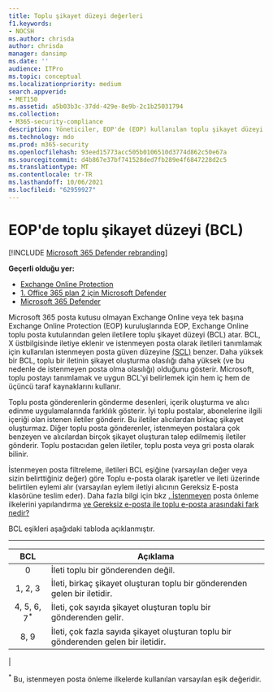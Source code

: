 ```yaml
---
title: Toplu şikayet düzeyi değerleri
f1.keywords:
- NOCSH
ms.author: chrisda
author: chrisda
manager: dansimp
ms.date: ''
audience: ITPro
ms.topic: conceptual
ms.localizationpriority: medium
search.appverid:
- MET150
ms.assetid: a5b03b3c-37dd-429e-8e9b-2c1b25031794
ms.collection:
- M365-security-compliance
description: Yöneticiler, EOP'de (EOP) kullanılan toplu şikayet düzeyi (BCL) Exchange Online Protection bilgi edinebilirsiniz.
ms.technology: mdo
ms.prod: m365-security
ms.openlocfilehash: 93eed15773acc505b0106510d3774d862c50e67a
ms.sourcegitcommit: d4b867e37bf741528ded7fb289e4f6847228d2c5
ms.translationtype: MT
ms.contentlocale: tr-TR
ms.lasthandoff: 10/06/2021
ms.locfileid: "62959927"
---
```

# <a name="bulk-complaint-level-bcl-in-eop"></a>EOP'de toplu şikayet düzeyi (BCL)

[!INCLUDE [Microsoft 365 Defender rebranding](../includes/microsoft-defender-for-office.md)]

**Geçerli olduğu yer:**
- [Exchange Online Protection](exchange-online-protection-overview.md)
- [1. Office 365 plan 2 için Microsoft Defender](defender-for-office-365.md)
- [Microsoft 365 Defender](../defender/microsoft-365-defender.md)

Microsoft 365 posta kutusu olmayan Exchange Online veya tek başına Exchange Online Protection (EOP) kuruluşlarında EOP, Exchange Online toplu posta kutularından gelen iletilere toplu şikayet düzeyi (BCL) atar. BCL, X üstbilgisinde iletiye eklenir ve istenmeyen posta olarak iletileri tanımlamak için kullanılan istenmeyen posta güven düzeyine [(SCL)](spam-confidence-levels.md) benzer. Daha yüksek bir BCL, toplu bir iletinin şikayet oluşturma olasılığı daha yüksek (ve bu nedenle de istenmeyen posta olma olasılığı) olduğunu gösterir. Microsoft, toplu postayı tanımlamak ve uygun BCL'yi belirlemek için hem iç hem de üçüncü taraf kaynaklarını kullanır.

Toplu posta gönderenlerin gönderme desenleri, içerik oluşturma ve alıcı edinme uygulamalarında farklılık gösterir. İyi toplu postalar, abonelerine ilgili içeriği olan istenen iletiler gönderir. Bu iletiler alıcılardan birkaç şikayet oluşturmaz. Diğer toplu posta gönderenler, istenmeyen postalara çok benzeyen ve alıcılardan birçok şikayet oluşturan talep edilmemiş iletiler gönderir. Toplu postacıdan gelen iletiler, toplu posta veya gri posta olarak bilinir.

 İstenmeyen posta filtreleme,  iletileri BCL eşiğine (varsayılan değer veya sizin belirttiğiniz değer) göre Toplu e-posta olarak işaretler ve ileti üzerinde belirtilen eylemi alır (varsayılan eylem iletiyi alıcının Gereksiz E-posta klasörüne teslim eder). Daha fazla bilgi için bkz [. İstenmeyen](configure-your-spam-filter-policies.md) posta önleme ilkelerini yapılandırma [ve Gereksiz e-posta ile toplu e-posta arasındaki fark nedir?](what-s-the-difference-between-junk-email-and-bulk-email.md)

BCL eşikleri aşağıdaki tabloda açıklanmıştır.

****

|BCL|Açıklama|
|:---:|---|
|0|İleti toplu bir gönderenden değil.|
|1, 2, 3|İleti, birkaç şikayet oluşturan toplu bir gönderenden gelen bir iletidir.|
|4, 5, 6, 7<sup>\*</sup>|İleti, çok sayıda şikayet oluşturan toplu bir gönderenden gelir.|
|8, 9|İleti, çok fazla sayıda şikayet oluşturan toplu bir gönderenden gelen bir iletidir.|
|

<sup>\*</sup> Bu, istenmeyen posta önleme ilkelerde kullanılan varsayılan eşik değeridir.
